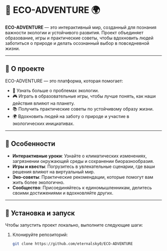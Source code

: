 # 🌿 ECO-ADVENTURE 🌍

**ECO-ADVENTURE** — это интерактивный мир, созданный для познания важности экологии и устойчивого развития. Проект объединяет образование, игры и практические советы, чтобы вдохновить людей заботиться о природе и делать осознанный выбор в повседневной жизни.

---

## 🚀 О проекте

ECO-ADVENTURE — это платформа, которая помогает:
- 🌱 Узнать больше о проблемах экологии.
- 🎮 Играть в образовательные игры, чтобы лучше понять, как наши действия влияют на планету.
- 📚 Получить практические советы по устойчивому образу жизни.
- 🌍 Вдохновить людей на заботу о природе и участие в экологических инициативах.

---

## 🌟 Особенности

- **Интерактивные уроки**: Узнайте о климатических изменениях, загрязнении окружающей среды и сохранении биоразнообразия.
- **Игры и квесты**: Погрузитесь в увлекательные сценарии, где ваши решения влияют на виртуальный мир.
- **Эко-советы**: Практические рекомендации, которые помогут вам жить более экологично.
- **Сообщество**: Присоединяйтесь к единомышленникам, делитесь своими достижениями и вдохновляйте других.

---

## 📂 Установка и запуск

Чтобы запустить проект локально, выполните следующие шаги:

1. Клонируйте репозиторий:
   ```bash
   git clone https://github.com/eternalsky0/ECO-ADVENTURE
